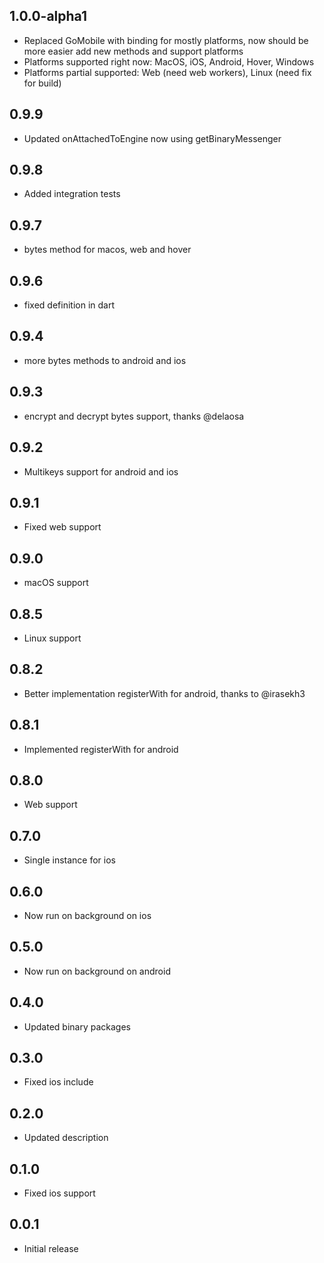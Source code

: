 ## 1.0.0-alpha1

- Replaced GoMobile with binding for mostly platforms, now should be more easier add new methods and support platforms
- Platforms supported right now: MacOS, iOS, Android, Hover, Windows
- Platforms partial supported: Web (need web workers), Linux (need fix for build)

## 0.9.9

- Updated onAttachedToEngine now using getBinaryMessenger

## 0.9.8

- Added integration tests

## 0.9.7

- bytes method for macos, web and hover

## 0.9.6

- fixed definition in dart

## 0.9.4

- more bytes methods to android and ios

## 0.9.3

- encrypt and decrypt bytes support, thanks @delaosa 

## 0.9.2

- Multikeys support for android and ios

## 0.9.1

- Fixed web support

## 0.9.0

- macOS support

## 0.8.5

- Linux support

## 0.8.2

- Better implementation registerWith for android, thanks to @irasekh3

## 0.8.1

- Implemented registerWith for android

## 0.8.0

- Web support

## 0.7.0

- Single instance for ios

## 0.6.0

- Now run on background on ios

## 0.5.0

- Now run on background on android

## 0.4.0

- Updated binary packages

## 0.3.0

- Fixed ios include

## 0.2.0

- Updated description

## 0.1.0

- Fixed ios support

## 0.0.1

- Initial release
